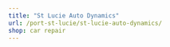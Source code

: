 ```yaml
---
title: "St Lucie Auto Dynamics"
url: /port-st-lucie/st-lucie-auto-dynamics/
shop: car repair
---
```

